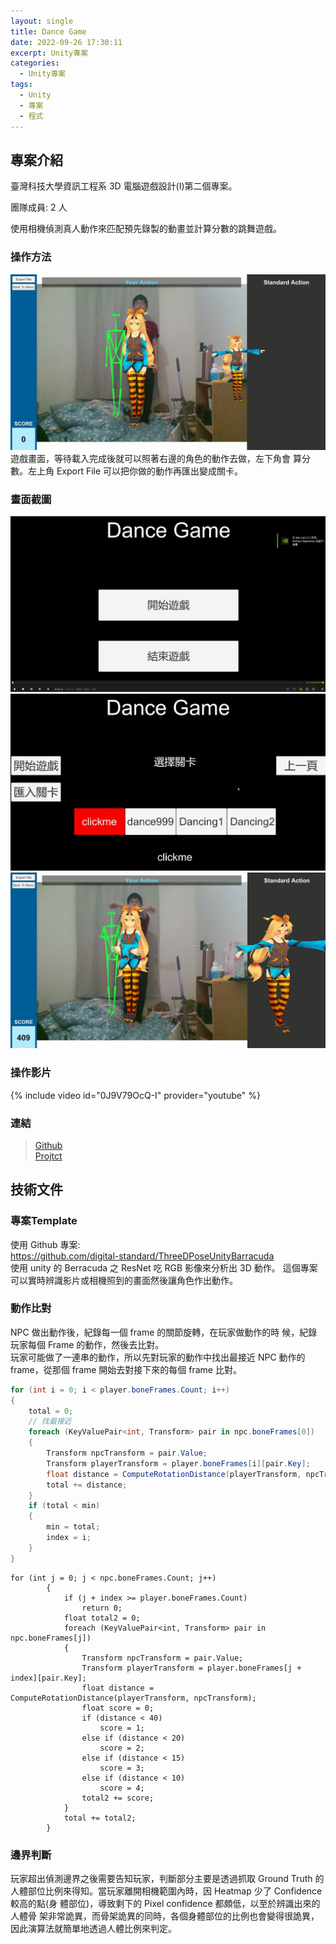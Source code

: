 ```yaml
---
layout: single
title: Dance Game
date: 2022-09-26 17:30:11
excerpt: Unity專案
categories:
  - Unity專案
tags:
  - Unity
  - 專案
  - 程式
---
```


## 專案介紹

臺灣科技大學資訊工程系 3D 電腦遊戲設計(I)第二個專案。

團隊成員: 2 人

使用相機偵測真人動作來匹配預先錄製的動畫並計算分數的跳舞遊戲。

### 操作方法

![](/assets/imgs/Unity/DanceGame/Game.jpg)
遊戲畫面，等待載入完成後就可以照著右邊的角色的動作去做，左下角會
算分數。左上角 Export File 可以把你做的動作再匯出變成關卡。

### 畫面截圖

![](/assets/imgs/Unity/DanceGame/4.jpg)
![](/assets/imgs/Unity/DanceGame/1.jpg)
![](/assets/imgs/Unity/DanceGame/3.jpg)

### 操作影片

{% include video id="0J9V79OcQ-I" provider="youtube" %}

### 連結

> [Github](https://github.com/Fengleaf/Dance-Game)  
> [Projtct](https://drive.google.com/drive/folders/1-exPNEd7b4MB9FfoBX8HTUHTRNwa5NNc?usp=sharing)

## 技術文件
### 專案Template
使用 Github 專案:  
https://github.com/digital-standard/ThreeDPoseUnityBarracuda  
使用 unity 的 Berracuda 之 ResNet 吃 RGB 影像來分析出 3D 動作。
這個專案可以實時辨識影片或相機照到的畫面然後讓角色作出動作。
### 動作比對
NPC 做出動作後，紀錄每一個 frame 的關節旋轉，在玩家做動作的時
候，紀錄玩家每個 Frame 的動作，然後去比對。  
玩家可能做了一連串的動作，所以先對玩家的動作中找出最接近 NPC
動作的 frame，從那個 frame 開始去對接下來的每個 frame 比對。
```C#
for (int i = 0; i < player.boneFrames.Count; i++)
{
    total = 0;
    // 找最接近
    foreach (KeyValuePair<int, Transform> pair in npc.boneFrames[0])
    {
        Transform npcTransform = pair.Value;
        Transform playerTransform = player.boneFrames[i][pair.Key];
        float distance = ComputeRotationDistance(playerTransform, npcTransform);
        total += distance;
    }
    if (total < min)
    {
        min = total;
        index = i;
    }
}
```
```
for (int j = 0; j < npc.boneFrames.Count; j++)
        {
            if (j + index >= player.boneFrames.Count)
                return 0;
            float total2 = 0;
            foreach (KeyValuePair<int, Transform> pair in npc.boneFrames[j])
            {
                Transform npcTransform = pair.Value;
                Transform playerTransform = player.boneFrames[j + index][pair.Key];
                float distance = ComputeRotationDistance(playerTransform, npcTransform);
                float score = 0;
                if (distance < 40)
                    score = 1;
                else if (distance < 20)
                    score = 2;
                else if (distance < 15)
                    score = 3;
                else if (distance < 10)
                    score = 4;
                total2 += score;
            }
            total += total2;
        }
```

### 邊界判斷
玩家超出偵測邊界之後需要告知玩家，判斷部分主要是透過抓取 Ground Truth 的人體部位比例來得知。當玩家離開相機範圍內時，因 Heatmap 少了 Confidence 較高的點(身
體部位)，導致剩下的 Pixel confidence 都頗低，以至於辨識出來的人體骨
架非常詭異，而骨架詭異的同時，各個身體部位的比例也會變得很詭異，
因此演算法就簡單地透過人體比例來判定。